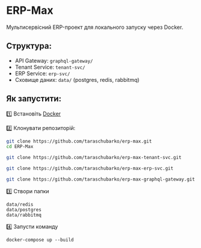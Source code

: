 # ERP-Max

Мультисервісний ERP-проект для локального запуску через Docker.

## Структура:

- API Gateway: `graphql-gateway/`
- Tenant Service: `tenant-svc/`
- ERP Service: `erp-svc/`
- Сховище даних: `data/` (postgres, redis, rabbitmq)

## Як запустити:

1️⃣ Встановіть [Docker](https://www.docker.com/products/docker-desktop)

2️⃣ Клонувати репозиторій:

```bash
git clone https://github.com/taraschubarko/erp-max.git
cd ERP-Max

git clone https://github.com/taraschubarko/erp-max-tenant-svc.git

git clone https://github.com/taraschubarko/erp-max-erp-svc.git

git clone https://github.com/taraschubarko/erp-max-graphql-gateway.git
````
3️⃣ Створи папки

    data/redis
    data/postgres
    data/rabbitmq

4️⃣ Запусти команду

    docker-compose up --build

